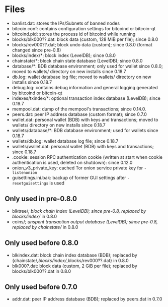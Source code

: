 Files
=====

* banlist.dat: stores the IPs/Subnets of banned nodes
* bitcoin.conf: contains configuration settings for bitcoind or bitcoin-qt
* bitcoind.pid: stores the process id of bitcoind while running
* blocks/blk000??.dat: block data (custom, 128 MiB per file); since 0.8.0
* blocks/rev000??.dat; block undo data (custom); since 0.8.0 (format changed
  since pre-0.8)
* blocks/index/*; block index (LevelDB); since 0.8.0
* chainstate/*; block chain state database (LevelDB); since 0.8.0
* database/*: BDB database environment; only used for wallet since 0.8.0; moved
  to wallets/ directory on new installs since 0.18.7
* db.log: wallet database log file; moved to wallets/ directory on new installs
  since 0.18.7
* debug.log: contains debug information and general logging generated by bitcoind
  or bitcoin-qt
* indexes/txindex/*: optional transaction index database (LevelDB); since 0.19.7
* mempool.dat: dump of the mempool's transactions; since 0.14.0.
* peers.dat: peer IP address database (custom format); since 0.7.0
* wallet.dat: personal wallet (BDB) with keys and transactions; moved to
  wallets/ directory on new installs since 0.18.7
* wallets/database/*: BDB database environment; used for wallets since 0.18.7
* wallets/db.log: wallet database log file; since 0.18.7
* wallets/wallet.dat: personal wallet (BDB) with keys and transactions; since 0.18.7
* .cookie: session RPC authentication cookie (written at start when cookie authentication
  is used, deleted on shutdown): since 0.12.0
* onion_v3_private_key: cached Tor onion service private key for `-listenonion`
* guisettings.ini.bak: backup of former GUI settings after `-resetguisettings`
  is used

Only used in pre-0.8.0
---------------------

* blktree/*; block chain index (LevelDB); since pre-0.8, replaced by blocks/index/*
  in 0.8.0
* coins/*; unspent transaction output database (LevelDB); since pre-0.8, replaced
  by chainstate/* in 0.8.0

Only used before 0.8.0
---------------------

* blkindex.dat: block chain index database (BDB); replaced by
  {chainstate/*,blocks/index/*,blocks/rev000??.dat} in 0.8.0
* blk000?.dat: block data (custom, 2 GiB per file); replaced by blocks/blk000??.dat
  in 0.8.0

Only used before 0.7.0
---------------------

* addr.dat: peer IP address database (BDB); replaced by peers.dat in 0.7.0
